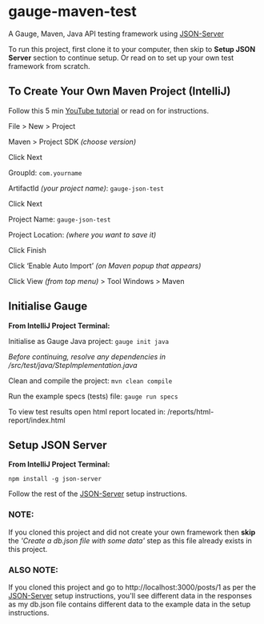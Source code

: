 # gauge-maven-test
A Gauge, Maven, Java API testing framework using [JSON-Server](https://github.com/typicode/json-server) 

To run this project, first clone it to your computer, then skip to **Setup JSON Server** section to continue setup. 
Or read on to set up your own test framework from scratch.


## To Create Your Own Maven Project (IntelliJ)
Follow this 5 min [YouTube tutorial](https://www.youtube.com/watch?v=fi7ZbL23I2E) or read on for instructions.


File > New > Project

Maven > Project SDK *(choose version)* 

Click Next

GroupId: `com.yourname`

ArtifactId *(your project name)*: `gauge-json-test`

Click Next 

Project Name: `gauge-json-test`

Project Location: *(where you want to save it)*

Click Finish

Click ‘Enable Auto Import’ *(on Maven popup that appears)*

Click View *(from top menu)* > Tool Windows > Maven


## Initialise Gauge

**From IntelliJ Project Terminal:**

Initialise as Gauge Java project: `gauge init java`

*Before continuing, resolve any dependencies in /src/test/java/StepImplementation.java*

Clean and compile the project: `mvn clean compile`

Run the example specs (tests) file: `gauge run specs`

To view test results open html report located in: /reports/html-report/index.html


## Setup JSON Server

**From IntelliJ Project Terminal:**

`npm install -g json-server`

Follow the rest of the [JSON-Server](https://github.com/typicode/json-server) setup instructions.

### NOTE: 
If you cloned this project and did not create your own framework then **skip** the *'Create a db.json file with 
some data'* step as this file already exists in this project. 

### ALSO NOTE:
If you cloned this project and go to http://localhost:3000/posts/1 as per the 
[JSON-Server](https://github.com/typicode/json-server) setup instructions, you'll see different data in the responses 
as my db.json file contains different data to the example data in the setup instructions.
